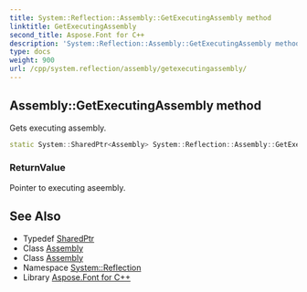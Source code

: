 ```yaml
---
title: System::Reflection::Assembly::GetExecutingAssembly method
linktitle: GetExecutingAssembly
second_title: Aspose.Font for C++
description: 'System::Reflection::Assembly::GetExecutingAssembly method. Gets executing assembly in C++.'
type: docs
weight: 900
url: /cpp/system.reflection/assembly/getexecutingassembly/
---
```

## Assembly::GetExecutingAssembly method


Gets executing assembly.

```cpp
static System::SharedPtr<Assembly> System::Reflection::Assembly::GetExecutingAssembly()
```


### ReturnValue

Pointer to executing aseembly.

## See Also

* Typedef [SharedPtr](../../../system/sharedptr/)
* Class [Assembly](../)
* Class [Assembly](../)
* Namespace [System::Reflection](../../)
* Library [Aspose.Font for C++](../../../)

